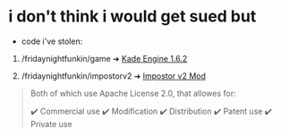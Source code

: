 # i don't think i would get sued but

- code i've stolen:

1. /fridaynightfunkin/game ➜ [Kade Engine 1.6.2](https://github.com/KadeDev/Kade-Engine/tree/1.6.2)

2. /fridaynightfunkin/impostorv2 ➜ [Impostor v2 Mod](https://github.com/Clowfoe/VS-Impostor-GIT)

>Both of which use Apache License 2.0, that allowes for:
>
> ✔️ Commercial use
> ✔️ Modification
> ✔️ Distribution
> ✔️ Patent use
> ✔️ Private use
